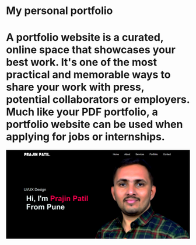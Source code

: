 <h1>My personal portfolio</h1>
<h1>A portfolio website is a curated, online space that showcases your best work. It's one of the most practical and memorable ways to share your work with press, potential collaborators or employers. Much like your PDF portfolio, a portfolio website can be used when applying for jobs or internships.</h1>

![logo](https://github.com/prajinpatil42/OIBSIP_task2/blob/main/Pics/Portfolio.png)
